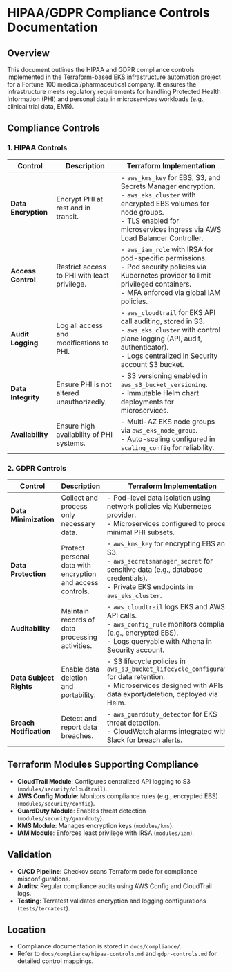 # HIPAA/GDPR Compliance Controls Documentation

## Overview
This document outlines the HIPAA and GDPR compliance controls implemented in the Terraform-based EKS infrastructure automation project for a Fortune 100 medical/pharmaceutical company. It ensures the infrastructure meets regulatory requirements for handling Protected Health Information (PHI) and personal data in microservices workloads (e.g., clinical trial data, EMR).

## Compliance Controls
### 1. HIPAA Controls
| **Control** | **Description** | **Terraform Implementation** |
|-------------|-----------------|------------------------------|
| **Data Encryption** | Encrypt PHI at rest and in transit. | - `aws_kms_key` for EBS, S3, and Secrets Manager encryption.<br>- `aws_eks_cluster` with encrypted EBS volumes for node groups.<br>- TLS enabled for microservices ingress via AWS Load Balancer Controller. |
| **Access Control** | Restrict access to PHI with least privilege. | - `aws_iam_role` with IRSA for pod-specific permissions.<br>- Pod security policies via Kubernetes provider to limit privileged containers.<br>- MFA enforced via global IAM policies. |
| **Audit Logging** | Log all access and modifications to PHI. | - `aws_cloudtrail` for EKS API call auditing, stored in S3.<br>- `aws_eks_cluster` with control plane logging (API, audit, authenticator).<br>- Logs centralized in Security account S3 bucket. |
| **Data Integrity** | Ensure PHI is not altered unauthorizedly. | - S3 versioning enabled in `aws_s3_bucket_versioning`.<br>- Immutable Helm chart deployments for microservices. |
| **Availability** | Ensure high availability of PHI systems. | - Multi-AZ EKS node groups via `aws_eks_node_group`.<br>- Auto-scaling configured in `scaling_config` for reliability. |

### 2. GDPR Controls
| **Control** | **Description** | **Terraform Implementation** |
|-------------|-----------------|------------------------------|
| **Data Minimization** | Collect and process only necessary data. | - Pod-level data isolation using network policies via Kubernetes provider.<br>- Microservices configured to process minimal PHI subsets. |
| **Data Protection** | Protect personal data with encryption and access controls. | - `aws_kms_key` for encrypting EBS and S3.<br>- `aws_secretsmanager_secret` for sensitive data (e.g., database credentials).<br>- Private EKS endpoints in `aws_eks_cluster`. |
| **Auditability** | Maintain records of data processing activities. | - `aws_cloudtrail` logs EKS and AWS API calls.<br>- `aws_config_rule` monitors compliance (e.g., encrypted EBS).<br>- Logs queryable with Athena in Security account. |
| **Data Subject Rights** | Enable data deletion and portability. | - S3 lifecycle policies in `aws_s3_bucket_lifecycle_configuration` for data retention.<br>- Microservices designed with APIs for data export/deletion, deployed via Helm. |
| **Breach Notification** | Detect and report data breaches. | - `aws_guardduty_detector` for EKS threat detection.<br>- CloudWatch alarms integrated with Slack for breach alerts. |

## Terraform Modules Supporting Compliance
- **CloudTrail Module**: Configures centralized API logging to S3 (`modules/security/cloudtrail`).
- **AWS Config Module**: Monitors compliance rules (e.g., encrypted EBS) (`modules/security/config`).
- **GuardDuty Module**: Enables threat detection (`modules/security/guardduty`).
- **KMS Module**: Manages encryption keys (`modules/kms`).
- **IAM Module**: Enforces least privilege with IRSA (`modules/iam`).

## Validation
- **CI/CD Pipeline**: Checkov scans Terraform code for compliance misconfigurations.
- **Audits**: Regular compliance audits using AWS Config and CloudTrail logs.
- **Testing**: Terratest validates encryption and logging configurations (`tests/terratest`).

## Location
- Compliance documentation is stored in `docs/compliance/`.
- Refer to `docs/compliance/hipaa-controls.md` and `gdpr-controls.md` for detailed control mappings.